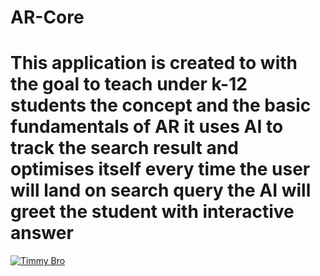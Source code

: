 # AR-Core

# This application is created to with the goal to teach under k-12 students the concept and the basic fundamentals of AR it uses AI to track the search result and optimises itself every time the user will land on search query the AI will greet the student with interactive answer



[![Timmy Bro](https://img.youtube.com/vi/JbLS83RMiX8/0.jpg)](https://www.youtube.com/watch?v=JbLS83RMiX8)
